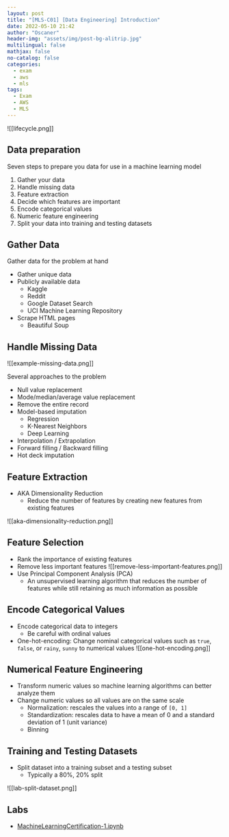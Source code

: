 ```yaml
---
layout: post
title: "[MLS-C01] [Data Engineering] Introduction"
date: 2022-05-10 21:42
author: "Oscaner"
header-img: "assets/img/post-bg-alitrip.jpg"
multilingual: false
mathjax: false
no-catalog: false
categories:
  - exam
  - aws
  - mls
tags:
  - Exam
  - AWS
  - MLS
---
```


![[lifecycle.png]]

## Data preparation

Seven steps to prepare you data for use in a machine learning model

1. Gather your data
2. Handle missing data
3. Feature extraction
4. Decide which features are important
5. Encode categorical values
6. Numeric feature engineering
7. Split your data into training and testing datasets

## Gather Data

Gather data for the problem at hand

- Gather unique data
- Publicly available data
    - Kaggle
    - Reddit
    - Google Dataset Search
    - UCI Machine Learning Repository
- Scrape HTML pages
    - Beautiful Soup

## Handle Missing Data

![[example-missing-data.png]]

Several approaches to the problem

- Null value replacement
- Mode/median/average value replacement
- Remove the entire record
- Model-based imputation
    - Regression
    - K-Nearest Neighbors
    - Deep Learning
- Interpolation / Extrapolation
- Forward filling / Backward filling
- Hot deck imputation

## Feature Extraction

- AKA Dimensionality Reduction
    - Reduce the number of features by creating new features from existing features

![[aka-dimensionality-reduction.png]]

## Feature Selection

- Rank the importance of existing features
- Remove less important features
    ![[remove-less-important-features.png]]
- Use Principal Component Analysis (PCA)
    - An unsupervised learning algorithm that reduces the number of features while still retaining as much information as possible

## Encode Categorical Values

- Encode categorical data to integers
    - Be careful with ordinal values
- One-hot-encoding: Change nominal categorical values such as `true`, `false`, or `rainy`, `sunny` to numerical values
    ![[one-hot-encoding.png]]

## Numerical Feature Engineering

- Transform numeric values so machine learning algorithms can better analyze them
- Change numeric values so all values are on the same scale
    - Normalization: rescales the values into a range of `[0, 1]`
    - Standardization: rescales data to have a mean of 0 and a standard deviation of 1 (unit variance)
    - Binning

## Training and Testing Datasets

- Split dataset into a training subset and a testing subset
    - Typically a 80%, 20% split

![[lab-split-dataset.png]]

## Labs

- [MachineLearningCertification-1.ipynb](https://github.com/Oscaner/Exam/blob/master/aws/mls-c01/02-data-engineering/MachineLearningCertification-1.ipynb "MachineLearningCertification-1.ipynb")

